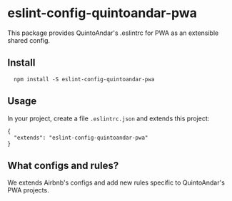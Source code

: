 # eslint-config-quintoandar-pwa

This package provides QuintoAndar's .eslintrc for PWA as an extensible shared config.

## Install

```shell
  npm install -S eslint-config-quintoandar-pwa
```

## Usage

In your project, create a file `.eslintrc.json` and extends this project:

```es6
{
  "extends": "eslint-config-quintoandar-pwa"
}
```

## What configs and rules?

We extends Airbnb's configs and add new rules specific to QuintoAndar's PWA projects.
